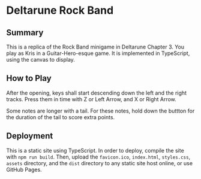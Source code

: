 # Deltarune Rock Band

## Summary

This is a replica of the Rock Band minigame in Deltarune Chapter 3. You play as Kris in a Guitar-Hero-esque game. It is
implemented in TypeScript, using the canvas to display.

## How to Play

After the opening, keys shall start descending down the left and the right tracks. Press them in time with Z or Left
Arrow, and X or Right Arrow.

Some notes are longer with a tail. For these notes, hold down the buttton for the duration of the tail to score extra
points.

## Deployment

This is a static site using TypeScript. In order to deploy, compile the site with `npm run build`. Then, upload the
`favicon.ico`, `index.html`, `styles.css`, `assets` directory, and the `dist` directory to any static site host online,
or use GitHub Pages.
